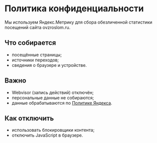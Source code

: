 # Политика конфиденциальности

Мы используем Яндекс.Метрику для сбора обезличенной статистики посещений сайта ovzroslom.ru.

## Что собирается
- посещённые страницы;
- источники переходов;
- сведения о браузере и устройстве.

## Важно
- Webvisor (запись действий) отключён;
- персональные данные не собираются;
- данные обрабатываются по [Политике Яндекса](https://yandex.ru/legal/confidential/).

## Как отключить
- использовать блокировщики контента;
- отключить JavaScript в браузере.
